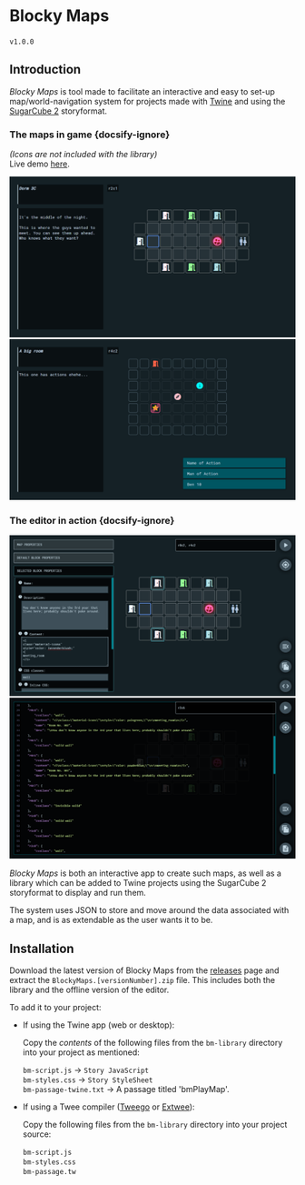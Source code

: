 
# Blocky Maps
`v1.0.0`

## Introduction

*Blocky Maps* is tool made to facilitate an interactive and easy to set-up map/world-navigation system for projects made with [Twine](http://twinery.org/) and using the [SugarCube 2](https://www.motoslave.net/sugarcube/2/) storyformat.

### The maps in game {docsify-ignore}
*(Icons are not included with the library)*  
Live demo [here](https://cyrusfirheir.github.io/BlockyMaps/#demo).

![Showcase](img/bm-showcase1.png)
![Showcase](img/bm-showcase2.png)

### The editor in action {docsify-ignore}

![Editor](img/bm-editor1.png)
![Editor](img/bm-editor2.png)

*Blocky Maps* is both an interactive app to create such maps, as well as a library which can be added to Twine projects using the SugarCube 2 storyformat to display and run them.

The system uses JSON to store and move around the data associated with a map, and is as extendable as the user wants it to be.

## Installation

Download the latest version of Blocky Maps from the [releases](https://github.com/cyrusfirheir/BlockyMaps/releases) page and extract the `BlockyMaps.[versionNumber].zip` file. This includes both the library and the offline version of the editor.

To add it to your project:

- If using the Twine app (web or desktop):

	Copy the *contents* of the following files from the `bm-library` directory into your project as mentioned:

	`bm-script.js` → `Story JavaScript`  
	`bm-styles.css` → `Story StyleSheet`  
	`bm-passage-twine.txt` → A passage titled 'bmPlayMap'.

- If using a Twee compiler ([Tweego](https://www.motoslave.net/tweego/) or [Extwee](https://www.npmjs.com/package/extwee)):

	Copy the following files from the `bm-library` directory into your project source:

	`bm-script.js`  
	`bm-styles.css`  
	`bm-passage.tw`
